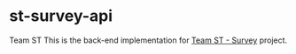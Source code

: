 # st-survey-api
Team ST
This is the back-end implementation for [Team ST - Survey](https://github.com/4501104220/st-survey/) project.

